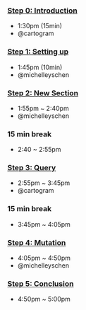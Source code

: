 ### [Step 0: Introduction](./Step%200:%20Introduction.md)
- 1:30pm (15min)
- @cartogram

### [Step 1: Setting up](./Step%201:%20Setting%20up.md)
- 1:45pm (10min)
- @michelleyschen


### [Step 2: New Section](./Step%202:%20New%20Section.md)
- 1:55pm ~ 2:40pm
-  @michelleyschen

### 15 min break
- 2:40 ~ 2:55pm

### [Step 3: Query](./Step%203:%20Query.md)
- 2:55pm ~ 3:45pm
- @cartogram

### 15 min break
- 3:45pm ~ 4:05pm

### [Step 4: Mutation](./Step%204:%20Mutation.md)
- 4:05pm ~ 4:50pm
- @michelleyschen
  
### [Step 5: Conclusion](./Step%205:%20Conclusion.md)
- 4:50pm ~ 5:00pm
